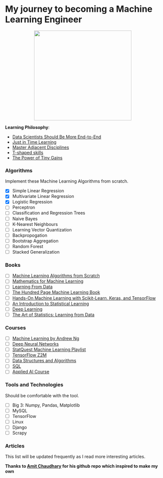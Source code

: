 # My journey to becoming a Machine Learning Engineer

<p align="center">
  <img src="https://i.imgur.com/A5J6Qdb.png" width="316" height="292"/>
</p>

**Learning Philosophy**: 
- [Data Scientists Should Be More End-to-End](https://eugeneyan.com/writing/end-to-end-data-science/)
- [Just in Time Learning](https://www.developgoodhabits.com/just-in-time-learning/)
- [Master Adjacent Disciplines](http://www.effectiveengineer.com/blog/master-adjacent-disciplines)
- [T-shaped skills](https://en.wikipedia.org/wiki/T-shaped_skills)
- [The Power of Tiny Gains](https://jamesclear.com/continuous-improvement)

### Algorithms 
Implement these Machine Learning Algorithms from scratch.
- [X] Simple Linear Regression
- [X] Multivariate Linear Regression
- [X] Logistic Regression
- [ ] Perceptron
- [ ] Classification and Regression Trees
- [ ] Naive Bayes
- [ ] K-Nearest Neighbours
- [ ] Learning Vector Quantization
- [ ] Backpropogation
- [ ] Bootstrap Aggregation
- [ ] Random Forest
- [ ] Stacked Generalization
 
### Books
 - [ ] [Machine Learning Algorithms from Scratch](https://machinelearningmastery.com/machine-learning-algorithms-from-scratch/)
 - [ ] [Mathematics for Machine Learning](https://mml-book.com/)
 - [ ] [Learning From Data](https://www.amazon.in/Learning-Data-Yaser-S-Abu-Mostafa/dp/1600490069/ref=sr_1_4?dchild=1&keywords=learning+from+data&qid=1631505378&s=books&sr=1-4) 
 - [ ] [The Hundred Page Machine Learning Book](http://themlbook.com/)
 - [ ] [Hands-On Machine Learning with Scikit-Learn, Keras, and TensorFlow](https://www.oreilly.com/library/view/hands-on-machine-learning/9781492032632/)
 - [ ] [An Introduction to Statistical Learning](https://www.statlearning.com/)
 - [ ] [Deep Learning](https://www.deeplearningbook.org/)
 - [ ] [The Art of Statistics: Learning from Data](https://www.amazon.in/gp/product/0241258766/ref=ppx_yo_dt_b_asin_title_o00_s00?ie=UTF8&psc=1)

### Courses
- [ ] [Machine Learning by Andrew Ng](https://www.youtube.com/watch?v=PPLop4L2eGk&list=PLLssT5z_DsK-h9vYZkQkYNWcItqhlRJLN)
- [ ] [Deep Neural Networks](https://www.youtube.com/watch?v=CS4cs9xVecg&list=PLpFsSf5Dm-pd5d3rjNtIXUHT-v7bdaEIe)
- [ ] [StatQuest Machine Learning Playlist](https://www.youtube.com/watch?v=Gv9_4yMHFhI&list=PLblh5JKOoLUICTaGLRoHQDuF_7q2GfuJF)
- [ ] [TensorFlow Z2M](https://www.udemy.com/course/tensorflow-developer-certificate-machine-learning-zero-to-mastery/)
- [ ] [Data Structures and Algorithms](https://practice.geeksforgeeks.org/courses/dsa-self-paced)
- [ ] [SQL](https://practice.geeksforgeeks.org/courses/sql)
- [ ] [Applied AI Course](https://www.appliedaicourse.com/)
 
### Tools and Technologies 
Should be comfortable with the tool.
- [ ] Big 3: Numpy, Pandas, Matplotlib
- [ ] MySQL
- [ ] TensorFlow
- [ ] Linux
- [ ] Django
- [ ] Scrapy

### Articles
This list will be updated frequently as I read more interesting articles. 

**Thanks to [Amit Chaudhary](www.github.com/amitness) for his github repo which inspired to make my own**
